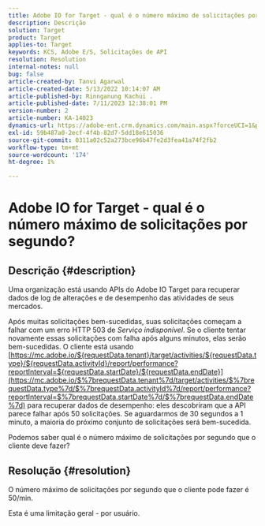 ```yaml
---
title: Adobe IO for Target - qual é o número máximo de solicitações por segundo?
description: Descrição
solution: Target
product: Target
applies-to: Target
keywords: KCS, Adobe E/S, Solicitações de API
resolution: Resolution
internal-notes: null
bug: false
article-created-by: Tanvi Agarwal
article-created-date: 5/13/2022 10:14:07 AM
article-published-by: Rinnganung Kachui .
article-published-date: 7/11/2023 12:38:01 PM
version-number: 2
article-number: KA-14023
dynamics-url: https://adobe-ent.crm.dynamics.com/main.aspx?forceUCI=1&pagetype=entityrecord&etn=knowledgearticle&id=78b79668-a5d2-ec11-a7b5-00224809c27a
exl-id: 59b487a0-2ecf-4f4b-82d7-5dd18e615036
source-git-commit: 0311a02c52a273bce96b47fe2d3fea41a74f2fb2
workflow-type: tm+mt
source-wordcount: '174'
ht-degree: 1%

---
```


# Adobe IO for Target - qual é o número máximo de solicitações por segundo?

## Descrição {#description}


Uma organização está usando APIs do Adobe IO Target para recuperar dados de log de alterações e de desempenho das atividades de seus mercados.

Após muitas solicitações bem-sucedidas, suas solicitações começam a falhar com um erro HTTP 503 de *Serviço indisponível*. Se o cliente tentar novamente essas solicitações com falha após alguns minutos, elas serão bem-sucedidas. O cliente está usando [https://mc.adobe.io/${requestData.tenant}/target/activities/${requestData.type}/${requestData.activityId}/report/performance?reportInterval=${requestData.startDate}/${requestData.endDate}](https://mc.adobe.io/$%7brequestData.tenant%7d/target/activities/$%7brequestData.type%7d/$%7brequestData.activityId%7d/report/performance?reportInterval=$%7brequestData.startDate%7d/$%7brequestData.endDate%7d) para recuperar dados de desempenho: eles descobriram que a API parece falhar após 50 solicitações. Se aguardarmos de 30 segundos a 1 minuto, a maioria do próximo conjunto de solicitações será bem-sucedida.

Podemos saber qual é o número máximo de solicitações por segundo que o cliente deve fazer?


## Resolução {#resolution}


O número máximo de solicitações por segundo que o cliente pode fazer é 50/min.

Esta é uma limitação geral - por usuário.
